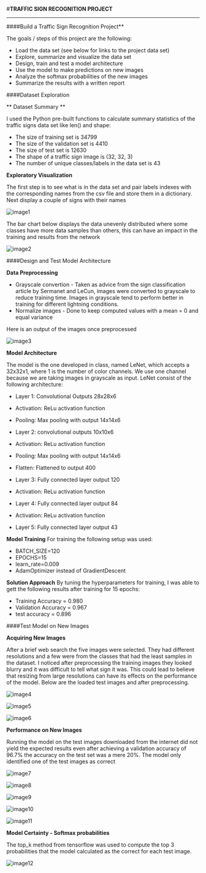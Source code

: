 #**TRAFFIC SIGN RECOGNITION PROJECT**

---

####Build a Traffic Sign Recognition Project**

The goals / steps of this project are the following:
* Load the data set (see below for links to the project data set)
* Explore, summarize and visualize the data set
* Design, train and test a model architecture
* Use the model to make predictions on new images
* Analyze the softmax probabilities of the new images
* Summarize the results with a written report

####Dataset Exploration

** Dataset Summary **

I used the Python pre-built functions to calculate summary statistics of the traffic signs data set like len() and shape:

* The size of training set is 34799
* The size of the validation set is 4410
* The size of test set is 12630
* The shape of a traffic sign image is (32, 32, 3)
* The number of unique classes/labels in the data set is 43

**Exploratory Visualization**

The first step is to see what is in the data set and pair labels indexes 
with the corresponding names from the csv file and store them in a dictionary.
Next display a couple of signs with their names

![image1](/screenshots/signsloaded.png)

The bar chart below displays the data unevenly distributed where some classes have more data samples than others, this can have an impact in the training and results from the network 

![image2](/screenshots/signclassesplot.png)

####Design and Test Model Architecture

**Data Preprocessing**

* Grayscale convertion - Taken as advice from the sign classification article by Sermanet and LeCun, images were converted to grayscale to reduce training time. Images in grayscale tend to perform better in training for different lightning conditions.
* Normalize images - Done to keep computed values with a mean = 0 and equal variance 

Here is an output of the images once preprocessed

![image3](/screenshots/preprocessedData.png)

**Model Architecture**

The model is the one developed in class, named LeNet, which accepts a 32x32x1, where 1 is the number of color channels. We use one channel because we are taking images in grayscale as input. LeNet consist of the following architecture:

* Layer 1: Convolutional Outputs 28x28x6
 * Activation: ReLu activation function
 * Pooling: Max pooling with output 14x14x6

* Layer 2: convolutional outputs 10x10x6
 * Activation: ReLu activation function
 * Pooling: Max pooling with output 14x14x6
 * Flatten: Flattened to output 400

* Layer 3: Fully connected layer output 120 
 * Activation: ReLu activation function

* Layer 4: Fully connected layer output 84 
 * Activation: ReLu activation function

* Layer 5: Fully connected layer output 43 

**Model Training**
For training the following setup was used:

* BATCH_SIZE=120
* EPOCHS=15
* learn_rate=0.009
* AdamOptimizer instead of GradientDescent

**Solution Approach**
By tuning the hyperparameters for training, I was able to gett the following results after training for 15 epochs:

* Training Accuracy = 0.980
* Validation Accuracy = 0.967
* test accuracy = 0.896

####Test Model on New Images

**Acquiring New Images**

After a brief web search the five images were selected. They had different resolutions and a few were from the classes that had the least samples in the dataset. I noticed after preprocessing the training images they looked blurry and it was difficult to tell what sign it was. This could lead to believe that resizing from large resolutions can have its effects on the performance of the model.
Below are the loaded test images and after preprocessing.

![image4](/screenshots/testimages.png)

![image5](/screenshots/preprocessedTestImage1.png)

![image6](/screenshots/preprocessedTestImage2.png)

**Performance on New Images**

Running the model on the test images downloaded from the internet did not yield the expected results even after achieving a validation accuracy of 96.7% the accuracy on the test set was a mere 20%. The model only identified one of the test images as correct

![image7](/screenshots/prediction1.png)

![image8](/screenshots/prediction2.png)

![image9](/screenshots/prediction3.png)

![image10](/screenshots/prediction4.png)

![image11](/screenshots/prediction5.png)



**Model Certainty - Softmax probabilities**

The top\_k method from tensorflow was used to compute the top 3 probabilities that the model calculated as the correct for each test image.

![image12](/screenshots/topPredictions.png)
